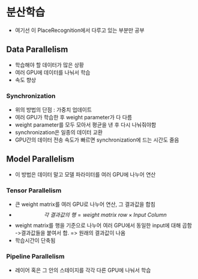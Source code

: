 # 분산학습
- 여기선 이 PlaceRecognition에서 다루고 있는 부분만 공부

## Data Parallelism
- 학습해야 할 데이터가 많은 상황
- 여러 GPU에 데이터를 나눠서 학습
- 속도 향상

### Synchronization
- 위의 방법의 단점 : 가중치 업데이트
- 여러 GPU가 학습한 후 weight parameter가 다 다름
- weight parameter를 모두 모아서 평균을 낸 후 다시 나눠줘야함
- synchronization은 일종의 데이터 교환
- GPU간의 데이터 전송 속도가 빠르면 synchronization에 드는 시간도 줄음

## Model Parallelism
- 이 방법은 데이터 말고 모델 파라미터를 여러 GPU에 나누어 연산


### Tensor Parallelism
- 큰 weight matrix를 여러 GPU로 나누어 연산, 그 결과값을 합침
- $$각\ 결과값의\ 행 = weight\ matrix\ row \times Input\ Column$$
- weight matrix를 행을 기준으로 나누어 여러 GPU에서 동일한 input에 대해 곱함 ->결과값들을 붙여서 합. => 원래의 결과값이 나옴
- 학습시간이 단축됨

### Pipeline Parallelism
- 레이어 혹은 그 안의 스테이지를 각각 다른 GPU에 나눠서 학습
